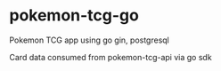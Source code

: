 # pokemon-tcg-go
Pokemon TCG app using go gin, postgresql

Card data consumed from pokemon-tcg-api via go sdk
